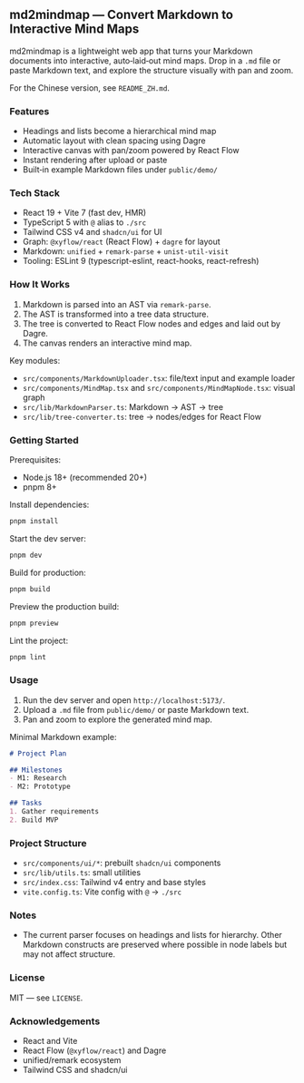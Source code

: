 ## md2mindmap — Convert Markdown to Interactive Mind Maps

md2mindmap is a lightweight web app that turns your Markdown documents into interactive, auto‑laid‑out mind maps. Drop in a `.md` file or paste Markdown text, and explore the structure visually with pan and zoom.

For the Chinese version, see `README_ZH.md`.

### Features
- Headings and lists become a hierarchical mind map
- Automatic layout with clean spacing using Dagre
- Interactive canvas with pan/zoom powered by React Flow
- Instant rendering after upload or paste
- Built‑in example Markdown files under `public/demo/`

### Tech Stack
- React 19 + Vite 7 (fast dev, HMR)
- TypeScript 5 with `@` alias to `./src`
- Tailwind CSS v4 and `shadcn/ui` for UI
- Graph: `@xyflow/react` (React Flow) + `dagre` for layout
- Markdown: `unified` + `remark-parse` + `unist-util-visit`
- Tooling: ESLint 9 (typescript-eslint, react-hooks, react-refresh)

### How It Works
1. Markdown is parsed into an AST via `remark-parse`.
2. The AST is transformed into a tree data structure.
3. The tree is converted to React Flow nodes and edges and laid out by Dagre.
4. The canvas renders an interactive mind map.

Key modules:
- `src/components/MarkdownUploader.tsx`: file/text input and example loader
- `src/components/MindMap.tsx` and `src/components/MindMapNode.tsx`: visual graph
- `src/lib/MarkdownParser.ts`: Markdown → AST → tree
- `src/lib/tree-converter.ts`: tree → nodes/edges for React Flow

### Getting Started
Prerequisites:
- Node.js 18+ (recommended 20+)
- pnpm 8+

Install dependencies:
```bash
pnpm install
```

Start the dev server:
```bash
pnpm dev
```

Build for production:
```bash
pnpm build
```

Preview the production build:
```bash
pnpm preview
```

Lint the project:
```bash
pnpm lint
```

### Usage
1. Run the dev server and open `http://localhost:5173/`.
2. Upload a `.md` file from `public/demo/` or paste Markdown text.
3. Pan and zoom to explore the generated mind map.

Minimal Markdown example:
```markdown
# Project Plan

## Milestones
- M1: Research
- M2: Prototype

## Tasks
1. Gather requirements
2. Build MVP
```

### Project Structure
- `src/components/ui/*`: prebuilt `shadcn/ui` components
- `src/lib/utils.ts`: small utilities
- `src/index.css`: Tailwind v4 entry and base styles
- `vite.config.ts`: Vite config with `@` → `./src`

### Notes
- The current parser focuses on headings and lists for hierarchy. Other Markdown constructs are preserved where possible in node labels but may not affect structure.

### License
MIT — see `LICENSE`.

### Acknowledgements
- React and Vite
- React Flow (`@xyflow/react`) and Dagre
- unified/remark ecosystem
- Tailwind CSS and shadcn/ui